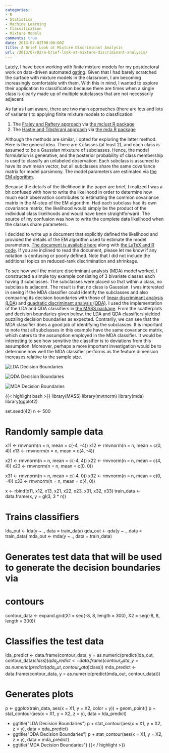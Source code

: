 ```yaml
---
categories:
- R
- Statistics
- Machine Learning
- Classification
- Mixture Models
comments: true
date: 2013-07-02T00:00:00Z
title: A Brief Look at Mixture Discriminant Analysis
url: /2013/07/02/a-brief-look-at-mixture-discriminant-analysis/
---
```


Lately, I have been working with finite mixture models for my postdoctoral work
on data-driven automated [gating](http://en.wikipedia.org/wiki/Gate_%28cytometry%29).
Given that I had barely scratched the surface with mixture models in the
classroom, I am becoming increasingly comfortable with them. With this in mind,
I wanted to explore their application to classification because there are times
when a single class is clearly made up of multiple subclasses that are not
necessarily adjacent.

As far as I am aware, there are two main approaches (there are lots and lots of
variants!) to applying finite mixture models to classfication:

1. The [Fraley and Raftery approach](http://www.stat.washington.edu/raftery/Research/PDF/fraley2002.pdf) via [the mclust R package](http://cran.r-project.org/web/packages/mclust/index.html)
2. The [Hastie and Tibshirani approach](http://www.jstor.org/stable/2346171) via [the mda R package](http://cran.r-project.org/web/packages/mda/index.html)

Although the methods are similar, I opted for exploring the latter method. Here
is the general idea. There are `K` classes (at least 2), and each class is assumed to
be a Gaussian mixuture of subclasses. Hence, the model formulation is generative,
and the posterior probability of class membership is used to classify an
unlabeled observation. Each subclass is assumed to have its own mean vector, but
all subclasses share the same covariance matrix for model parsimony. The model
parameters are estimated via [the EM algorithm](http://en.wikipedia.org/wiki/Expectation%E2%80%93maximization_algorithm).

Because the details of the likelihood in the paper are brief, I realized I was a
bit confused with how to write the likelihood in order to determine how much
each observation contributes to estimating the common covariance matrix in the
M-step of the EM algorithm. Had each subclass had its own covariance matrix, the
likelihood would simply be the product of the individual class likelihoods and
would have been straightforward. The source of my confusion was how to write
the complete data likelihood when the classes share parameters.

I decided to write up a document that explicitly defined the likelihood and
provided the details of the EM algorithm used to estimate the model parameters.
[The document is available here](http://ramhiser.com/research/mixture-discriminant-analysis.html)
along with [the LaTeX and R code](https://github.com/ramey/tech-reports/tree/master/mixture-discrim-analysis).
If you are inclined to read the document, please let me know if any notation is
confusing or poorly defined. Note that I did not include the additional topics
on reduced-rank discrimination and shrinkage.

To see how well the mixture discriminant analysis (MDA) model worked, I
constructed a simple toy example consisting of 3 bivariate classes each having 3
subclasses. The subclasses were placed so that within a class, no subclass is
adjacent. The result is that no class is Gaussian. I was interested in seeing
if the MDA classifier could identify the subclasses and also comparing its
decision boundaries with those of [linear discriminant analysis (LDA)](http://en.wikipedia.org/wiki/Linear_discriminant_analysis)
and [quadratic discriminant analysis (QDA)](http://en.wikipedia.org/wiki/Quadratic_classifier#Quadratic_discriminant_analysis).
I used the implementation of the LDA and QDA classifiers in [the MASS package](http://cran.r-project.org/web/packages/MASS/index.html).
From the scatterplots and decision boundaries given below,
the LDA and QDA classifiers yielded puzzling decision boundaries as expected.
Contrarily, we can see that the MDA classifier does a good job of identifying
the subclasses. It is important to note that all subclasses in this example have
the same covariance matrix, which caters to the assumption employed in the MDA
classifier. It would be interesting to see how sensitive the classifier is to
deviations from this assumption. Moreover, perhaps a more important investigation
would be to determine how well the MDA classifier performs as the feature
dimension increases relative to the sample size.

![LDA Decision Boundaries](https://i.imgur.com/LIQPL0u.png)

![QDA Decision Boundaries](https://i.imgur.com/GeyXCsf.png)

![MDA Decision Boundaries](https://i.imgur.com/lw0iBxe.png)

{{< highlight bash >}}
library(MASS)
library(mvtnorm)
library(mda)
library(ggplot2)

set.seed(42)
n <- 500

# Randomly sample data
x11 <- rmvnorm(n = n, mean = c(-4, -4))
x12 <- rmvnorm(n = n, mean = c(0, 4))
x13 <- rmvnorm(n = n, mean = c(4, -4))

x21 <- rmvnorm(n = n, mean = c(-4, 4))
x22 <- rmvnorm(n = n, mean = c(4, 4))
x23 <- rmvnorm(n = n, mean = c(0, 0))

x31 <- rmvnorm(n = n, mean = c(-4, 0))
x32 <- rmvnorm(n = n, mean = c(0, -4))
x33 <- rmvnorm(n = n, mean = c(4, 0))

x <- rbind(x11, x12, x13, x21, x22, x23, x31, x32, x33)
train_data <- data.frame(x, y = gl(3, 3 * n))

# Trains classifiers
lda_out <- lda(y ~ ., data = train_data)
qda_out <- qda(y ~ ., data = train_data)
mda_out <- mda(y ~ ., data = train_data)

# Generates test data that will be used to generate the decision boundaries via
# contours
contour_data <- expand.grid(X1 = seq(-8, 8, length = 300),
                            X2 = seq(-8, 8, length = 300))

# Classifies the test data
lda_predict <- data.frame(contour_data,
                          y = as.numeric(predict(lda_out, contour_data)$class))
qda_predict <- data.frame(contour_data,
                          y = as.numeric(predict(qda_out, contour_data)$class))
mda_predict <- data.frame(contour_data,
                          y = as.numeric(predict(mda_out, contour_data)))

# Generates plots
p <- ggplot(train_data, aes(x = X1, y = X2, color = y)) + geom_point()
p + stat_contour(aes(x = X1, y = X2, z = y), data = lda_predict)
  + ggtitle("LDA Decision Boundaries")
p + stat_contour(aes(x = X1, y = X2, z = y), data = qda_predict)
  + ggtitle("QDA Decision Boundaries")
p + stat_contour(aes(x = X1, y = X2, z = y), data = mda_predict)
  + ggtitle("MDA Decision Boundaries")
{{< / highlight >}}
